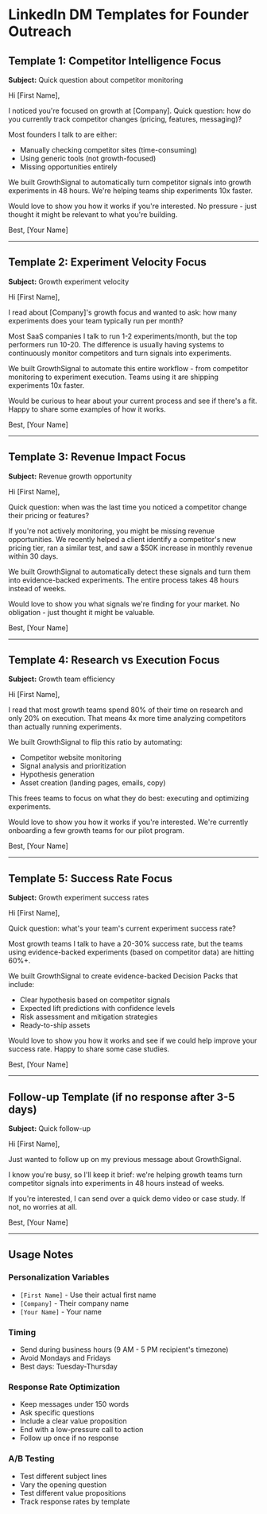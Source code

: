 # LinkedIn DM Templates for Founder Outreach

## Template 1: Competitor Intelligence Focus
**Subject:** Quick question about competitor monitoring

Hi [First Name],

I noticed you're focused on growth at [Company]. Quick question: how do you currently track competitor changes (pricing, features, messaging)?

Most founders I talk to are either:
- Manually checking competitor sites (time-consuming)
- Using generic tools (not growth-focused)
- Missing opportunities entirely

We built GrowthSignal to automatically turn competitor signals into growth experiments in 48 hours. We're helping teams ship experiments 10x faster.

Would love to show you how it works if you're interested. No pressure - just thought it might be relevant to what you're building.

Best,
[Your Name]

---

## Template 2: Experiment Velocity Focus
**Subject:** Growth experiment velocity

Hi [First Name],

I read about [Company]'s growth focus and wanted to ask: how many experiments does your team typically run per month?

Most SaaS companies I talk to run 1-2 experiments/month, but the top performers run 10-20. The difference is usually having systems to continuously monitor competitors and turn signals into experiments.

We built GrowthSignal to automate this entire workflow - from competitor monitoring to experiment execution. Teams using it are shipping experiments 10x faster.

Would be curious to hear about your current process and see if there's a fit. Happy to share some examples of how it works.

Best,
[Your Name]

---

## Template 3: Revenue Impact Focus
**Subject:** Revenue growth opportunity

Hi [First Name],

Quick question: when was the last time you noticed a competitor change their pricing or features?

If you're not actively monitoring, you might be missing revenue opportunities. We recently helped a client identify a competitor's new pricing tier, ran a similar test, and saw a $50K increase in monthly revenue within 30 days.

We built GrowthSignal to automatically detect these signals and turn them into evidence-backed experiments. The entire process takes 48 hours instead of weeks.

Would love to show you what signals we're finding for your market. No obligation - just thought it might be valuable.

Best,
[Your Name]

---

## Template 4: Research vs Execution Focus
**Subject:** Growth team efficiency

Hi [First Name],

I read that most growth teams spend 80% of their time on research and only 20% on execution. That means 4x more time analyzing competitors than actually running experiments.

We built GrowthSignal to flip this ratio by automating:
- Competitor website monitoring
- Signal analysis and prioritization  
- Hypothesis generation
- Asset creation (landing pages, emails, copy)

This frees teams to focus on what they do best: executing and optimizing experiments.

Would love to show you how it works if you're interested. We're currently onboarding a few growth teams for our pilot program.

Best,
[Your Name]

---

## Template 5: Success Rate Focus
**Subject:** Growth experiment success rates

Hi [First Name],

Quick question: what's your team's current experiment success rate?

Most growth teams I talk to have a 20-30% success rate, but the teams using evidence-backed experiments (based on competitor data) are hitting 60%+.

We built GrowthSignal to create evidence-backed Decision Packs that include:
- Clear hypothesis based on competitor signals
- Expected lift predictions with confidence levels
- Risk assessment and mitigation strategies
- Ready-to-ship assets

Would love to show you how it works and see if we could help improve your success rate. Happy to share some case studies.

Best,
[Your Name]

---

## Follow-up Template (if no response after 3-5 days)
**Subject:** Quick follow-up

Hi [First Name],

Just wanted to follow up on my previous message about GrowthSignal. 

I know you're busy, so I'll keep it brief: we're helping growth teams turn competitor signals into experiments in 48 hours instead of weeks.

If you're interested, I can send over a quick demo video or case study. If not, no worries at all.

Best,
[Your Name]

---

## Usage Notes

### Personalization Variables
- `[First Name]` - Use their actual first name
- `[Company]` - Their company name
- `[Your Name]` - Your name

### Timing
- Send during business hours (9 AM - 5 PM recipient's timezone)
- Avoid Mondays and Fridays
- Best days: Tuesday-Thursday

### Response Rate Optimization
- Keep messages under 150 words
- Ask specific questions
- Include a clear value proposition
- End with a low-pressure call to action
- Follow up once if no response

### A/B Testing
- Test different subject lines
- Vary the opening question
- Test different value propositions
- Track response rates by template
